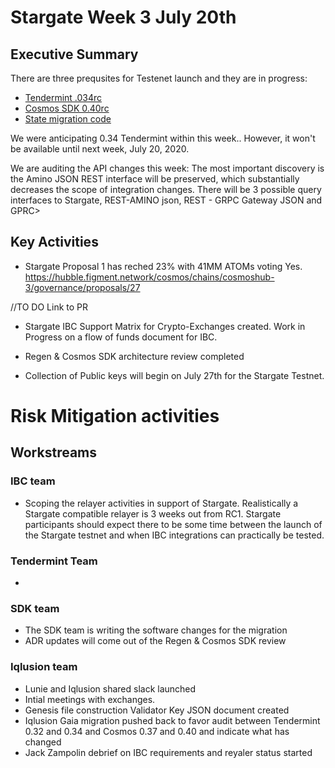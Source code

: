 # Stargate Week  3 July 20th

## Executive Summary
There are three prequsites for Testenet launch and they are in progress:
* [Tendermint .034rc](https://github.com/tendermint/tendermint/milestone/27)
* [Cosmos SDK 0.40rc](https://github.com/cosmos/cosmos-sdk/milestone/25)
* [State migration code](https://github.com/cosmos/cosmos-sdk/issues/5917)

We were anticipating 0.34 Tendermint within this week.. However, it won't be available until next week, July 20, 2020.

We are auditing the API changes this week: The most important discovery is the Amino JSON REST interface will be preserved, which substantially decreases the scope of integration changes. There will be 3 possible query interfaces to Stargate, REST-AMINO json, REST - GRPC Gateway JSON and GPRC>


## Key Activities
* Stargate Proposal 1 has reched 23% with 41MM ATOMs voting Yes. https://hubble.figment.network/cosmos/chains/cosmoshub-3/governance/proposals/27

//TO DO Link to PR
* Stargate IBC Support Matrix for Crypto-Exchanges created. Work in Progress on a flow of funds document for IBC.

* Regen & Cosmos SDK architecture review completed

* Collection of Public keys will begin on July 27th for the Stargate Testnet.

# Risk Mitigation activities


## Workstreams

### IBC team
* Scoping the relayer activities in support of Stargate. Realistically a Stargate compatible relayer is 3 weeks out from RC1. Stargate participants should expect there to be some time between the launch of the Stargate testnet and when IBC integrations can practically be tested. 

### Tendermint Team
* 

### SDK team
* The SDK team is writing the software changes for the migration
* ADR updates will come out of the Regen & Cosmos SDK review



### Iqlusion team
* Lunie and Iqlusion shared slack launched
* Intial meetings with exchanges.
* Genesis file construction Validator Key JSON document created
* Iqlusion Gaia migration pushed back to favor audit between Tendermint 0.32 and 0.34 and Cosmos 0.37 and 0.40 and indicate what has changed
* Jack Zampolin debrief on IBC requirements and reyaler status started
